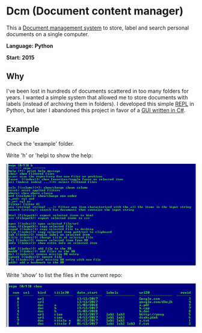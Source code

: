 # Dcm (Document content manager)
This a [Document management system](https://en.wikipedia.org/wiki/Document_management_system) to store, label and search personal documents on a single computer. 

**Language: Python**

**Start: 2015**

## Why
I've been lost in hundreds of documents scattered in too many folders for years. I wanted a simple system that allowed me to store documents with labels (instead of archiving them in folders). I developed this simple [REPL](https://en.wikipedia.org/wiki/Read%E2%80%93eval%E2%80%93print_loop) in Python, but later I abandoned this project in favor of a [GUI written in C#](https://github.com/mattbrepo/Calder1). 

## Example

Check the 'example' folder.

Write 'h' or 'helpì to show the help:

![Example1](/images/example1.jpg)

Write 'show' to list the files in the current repo:

![Example2](/images/example2.jpg)
